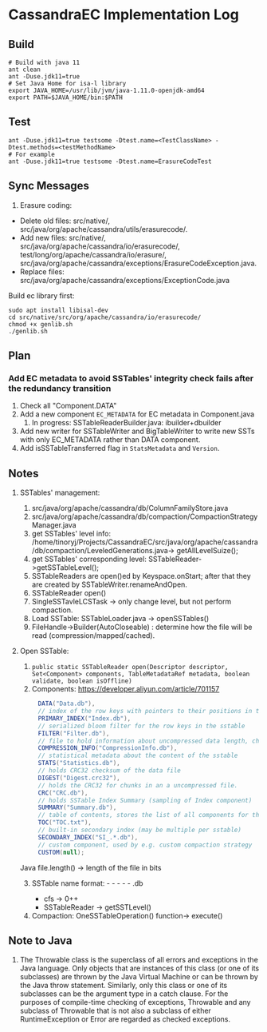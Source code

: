 <?xml version="1.0" encoding="UTF-8"?>

<!--
 ~ Licensed to the Apache Software Foundation (ASF) under one
 ~ or more contributor license agreements.  See the NOTICE file
 ~ distributed with this work for additional information
 ~ regarding copyright ownership.  The ASF licenses this file
 ~ to you under the Apache License, Version 2.0 (the
 ~ "License"); you may not use this file except in compliance
 ~ with the License.  You may obtain a copy of the License at
 ~
 ~   http://www.apache.org/licenses/LICENSE-2.0
 ~
 ~ Unless required by applicable law or agreed to in writing,
 ~ software distributed under the License is distributed on an
 ~ "AS IS" BASIS, WITHOUT WARRANTIES OR CONDITIONS OF ANY
 ~ KIND, either express or implied.  See the License for the
 ~ specific language governing permissions and limitations
 ~ under the License.
-->

# CassandraEC Implementation Log

## Build

```shell
# Build with java 11
ant clean
ant -Duse.jdk11=true
# Set Java Home for isa-l library 
export JAVA_HOME=/usr/lib/jvm/java-1.11.0-openjdk-amd64
export PATH=$JAVA_HOME/bin:$PATH
```

## Test 

```shell 
ant -Duse.jdk11=true testsome -Dtest.name=<TestClassName> -Dtest.methods=<testMethodName>
# For example 
ant -Duse.jdk11=true testsome -Dtest.name=ErasureCodeTest
```

## Sync Messages

1. Erasure coding:

* Delete old files: src/native/, src/java/org/apache/cassandra/utils/erasurecode/.
* Add new files: src/native/, src/java/org/apache/cassandra/io/erasurecode/, test/long/org/apache/cassandra/io/erasure/, src/java/org/apache/cassandra/exceptions/ErasureCodeException.java.
* Replace files: src/java/org/apache/cassandra/exceptions/ExceptionCode.java

Build ec library first: 

```shell
sudo apt install libisal-dev
cd src/native/src/org/apache/cassandra/io/erasurecode/
chmod +x genlib.sh 
./genlib.sh
```

## Plan

### Add EC metadata to avoid SSTables' integrity check fails after the redundancy transition

1. Check all "Component.DATA"
2. Add a new component `EC_METADATA` for EC metadata in Component.java
   1. In progress: SSTableReaderBuilder.java: ibuilder+dbuilder
3. Add new writer for SSTableWriter and BigTableWriter to write new SSTs with only EC_METADATA rather than DATA component.
4. Add isSSTableTransferred flag in `StatsMetadata` and `Version`.

## Notes

1. SSTables' management:

   1. src/java/org/apache/cassandra/db/ColumnFamilyStore.java
   2. src/java/org/apache/cassandra/db/compaction/CompactionStrategyManager.java
   3. get SSTables' level info: /home/tinoryj/Projects/CassandraEC/src/java/org/apache/cassandra/db/compaction/LeveledGenerations.java-> getAllLevelSuize();
   4. get SSTables' corresponding level: SSTableReader->getSSTableLevel();
   5. SSTableReaders are open()ed by Keyspace.onStart; after that they are created by SSTableWriter.renameAndOpen.
   6. SSTableReader open()
   7. SingleSSTavleLCSTask -> only change level, but not perform compaction.
   8. Load SSTable: SSTableLoader.java -> openSSTables()
   9. FileHandle->Builder(AutoCloseable) : determine how the file will be read (compression/mapped/cached).
2. Open SSTable:

   1. `public static SSTableReader open(Descriptor descriptor, Set<Component> components, TableMetadataRef metadata, boolean validate, boolean isOffline)`
   2. Components: https://developer.aliyun.com/article/701157

   ```java
        DATA("Data.db"),
        // index of the row keys with pointers to their positions in the data file
        PRIMARY_INDEX("Index.db"),
        // serialized bloom filter for the row keys in the sstable
        FILTER("Filter.db"),
        // file to hold information about uncompressed data length, chunk offsets etc.
        COMPRESSION_INFO("CompressionInfo.db"),
        // statistical metadata about the content of the sstable
        STATS("Statistics.db"),
        // holds CRC32 checksum of the data file
        DIGEST("Digest.crc32"),
        // holds the CRC32 for chunks in an a uncompressed file.
        CRC("CRC.db"),
        // holds SSTable Index Summary (sampling of Index component)
        SUMMARY("Summary.db"),
        // table of contents, stores the list of all components for the sstable
        TOC("TOC.txt"),
        // built-in secondary index (may be multiple per sstable)
        SECONDARY_INDEX("SI_.*.db"),
        // custom component, used by e.g. custom compaction strategy
        CUSTOM(null);
   ```

   Java file.length() -> length of the file in bits

   3. SSTable name format: <version> - <generation> - <implementation> - <component> - <ID> - <level>.db
      * cfs -> 0++
      * SSTableReader -> getSSTLevel()
   4. Compaction: OneSSTableOperation() function-> execute()

## Note to Java

1. The Throwable class is the superclass of all errors and exceptions in the Java language. Only objects that are instances of this class (or one of its subclasses) are thrown by the Java Virtual Machine or can be thrown by the Java throw statement. Similarly, only this class or one of its subclasses can be the argument type in a catch clause. For the purposes of compile-time checking of exceptions, Throwable and any subclass of Throwable that is not also a subclass of either RuntimeException or Error are regarded as checked exceptions.
